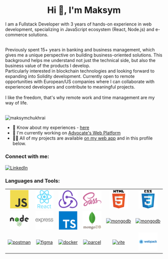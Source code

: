 <h1 align="center">Hi 👋, I'm Maksym</h1>
I am a Fullstack Developer with 3 years of hands-on experience in web development, specializing in JavaScript ecosystem (React, Node.js) and e-commerce solutions. <br><br>

Previously spent 15+ years in banking and business management, which gives me a unique perspective on building business-oriented solutions. This background helps me understand not just the technical side, but also the business value of the products I develop. <br>
Particularly interested in blockchain technologies and looking forward to expanding into Solidity development. Currently open to remote opportunities with European/US companies where I can collaborate with experienced developers and contribute to meaningful projects.<br><br>
I like the freedom, that's why remote work and time management are my way of life. <br><br>


<p align="left"> <img src="https://komarev.com/ghpvc/?username=maksymchukhrai&label=Profile%20views&color=0e75b6&style=flat" alt="maksymchukhrai" /> </p>

- 📄 Know about my experiences - <a href="https://drive.google.com/file/d/1-mEN_xd4OBLY0tLnSkjJthsGTgglXka5/view?pli=1" target="_blank">here</a>
- 🔭 I'm currently working on <a href="https://igor-tarasenko.com/" target="_blank">Advocate's Web Platform</a>
- 👨‍💻 All of my projects are available <a href="https://www.mchukhrai.com" target="_blank">on my web app</a> and in this profile below.


<h3 align="left">Connect with me:</h3>
<p align="left">
<a href="https://www.linkedin.com/in/maksym-chukhrai/" target="_blank">
  <img align="center" src="https://raw.githubusercontent.com/rahuldkjain/github-profile-readme-generator/master/src/images/icons/Social/linked-in-alt.svg" alt="LinkedIn" height="30" width="40" />
</a>
</p>

<h3 align="left">Languages and Tools:</h3>

<table align="center" width="100%">
  <tr>
    <td align="center" width="196">
      <a href="https://developer.mozilla.org/en-US/docs/Web/JavaScript" target="_blank" rel="noreferrer">
        <img src="https://raw.githubusercontent.com/devicons/devicon/master/icons/javascript/javascript-original.svg" alt="javascript" width="60" height="60" />
      </a>
    </td>
    <td align="center" width="196">
      <a href="https://reactjs.org" target="_blank" rel="noreferrer">
        <img src="https://raw.githubusercontent.com/devicons/devicon/master/icons/react/react-original-wordmark.svg" alt="react" width="60" height="60" />
      </a>
    </td>
    <td align="center" width="196">
      <a href="https://redux.js.org" target="_blank" rel="noreferrer">
        <img src="https://raw.githubusercontent.com/devicons/devicon/master/icons/redux/redux-original.svg" alt="redux" width="60" height="60" />
      </a>
    </td>
        <td align="center" width="196">
      <a href="https://sass-lang.com" target="_blank" rel="noreferrer">
        <img src="https://raw.githubusercontent.com/devicons/devicon/master/icons/sass/sass-original.svg" alt="sass" width="60" height="60" />
      </a>
    </td>
        <td align="center" width="196">
      <a href="https://www.w3.org/html" target="_blank" rel="noreferrer">
        <img src="https://raw.githubusercontent.com/devicons/devicon/master/icons/html5/html5-original-wordmark.svg" alt="html5" width="60" height="60" />
      </a>
    </td>
    <td align="center" width="196">
      <a href="https://www.w3schools.com/css" target="_blank" rel="noreferrer">
        <img src="https://raw.githubusercontent.com/devicons/devicon/master/icons/css3/css3-original-wordmark.svg" alt="css3" width="60" height="60" />
      </a>
    </td>
  </tr>
<!-- Backend -->

  <tr>
  <!-- Node.js -->
    <td align="center" width="196"> 
      <a href="https://nodejs.org" target="_blank" rel="noreferrer">
        <img src="https://raw.githubusercontent.com/devicons/devicon/master/icons/nodejs/nodejs-original-wordmark.svg" alt="nodejs" width="60" height="60" />
      </a>
    </td>
    <!-- Express -->
    <td align="center" width="196">
      <a href="https://expressjs.com" target="_blank" rel="noreferrer">
        <img src="https://raw.githubusercontent.com/devicons/devicon/master/icons/express/express-original-wordmark.svg" alt="express" width="60" height="60" />
      </a>
    </td>
    <!-- Typescript -->
        <td align="center" width="196">
      <a href="https://www.typescriptlang.org" target="_blank" rel="noreferrer">
        <img src="https://raw.githubusercontent.com/devicons/devicon/master/icons/typescript/typescript-original.svg" alt="typescript" width="60" height="60" />
      </a>
    </td>
    <!-- MongoDB -->
    <td align="center" width="196">
      <a href="https://www.mongodb.com" target="_blank" rel="noreferrer">
        <img src="https://raw.githubusercontent.com/devicons/devicon/master/icons/mongodb/mongodb-original-wordmark.svg" alt="mongodb" width="60" height="60" />
      </a>
    </td>
    <!-- PostgreSQL -->
        <td align="center" width="196">
      <a href="https://www.postgresql.org" target="_blank" rel="noreferrer">
        <img src="https://www.vectorlogo.zone/logos/postgresql/postgresql-vertical.svg" alt="mongodb" width="60" height="60" />
      </a>
    </td>
    <!-- Supabase -->
            <td align="center" width="196">
      <a href="https://supabase.com" target="_blank" rel="noreferrer">
        <img src="https://www.vectorlogo.zone/logos/supabase/supabase-ar21.svg" alt="mongodb" width="60" height="60" />
      </a>
    </td>
  </tr>

<!-- Tools -->
  <tr>
  <!-- Postman -->
    <td align="center" width="196">
      <a href="https://postman.com" target="_blank" rel="noreferrer">
        <img src="https://www.vectorlogo.zone/logos/getpostman/getpostman-icon.svg" alt="postman" width="60" height="60" />
      </a>
    </td>
    <!-- Figma -->
    <td align="center" width="196">
      <a href="https://www.figma.com/" target="_blank" rel="noreferrer">
        <img src="https://www.vectorlogo.zone/logos/figma/figma-icon.svg" alt="figma" width="60" height="60" />
      </a>
    </td>
    <!-- Docker -->
        <td align="center" width="196">
      <a href="https://www.docker.com" target="_blank" rel="noreferrer">
        <img src="https://www.vectorlogo.zone/logos/docker/docker-official.svg" alt="docker" width="60" height="60" />
      </a>
    </td>
        <!-- Parcel -->
        <td align="center" width="196">
      <a href="https://parceljs.org" target="_blank" rel="noreferrer">
        <img src="https://www.vectorlogo.zone/logos/parceljs/parceljs-ar21~bgwhite.svg" alt="parcel" width="60" height="60" />
      </a>
    </td>
        <!-- Vite -->
        <td align="center" width="196">
      <a href="https://www.docker.com" target="_blank" rel="noreferrer">
        <img src="https://www.vectorlogo.zone/logos/vitejsdev/vitejsdev-ar21.svg" alt="vite" width="60" height="60" />
      </a>
    </td>
        <!-- Webpack -->
        <td align="center" width="196">
      <a href="https://webpack.js.org" target="_blank" rel="noreferrer">
        <img src="https://raw.githubusercontent.com/devicons/devicon/d00d0969292a6569d45b06d3f350f463a0107b0d/icons/webpack/webpack-original-wordmark.svg" alt="webpack" width="60" height="60" />
      </a>
    </td>
  </tr>
</table>

